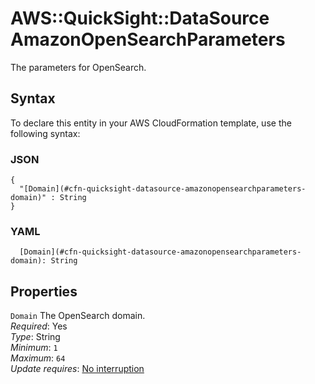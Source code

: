 # AWS::QuickSight::DataSource AmazonOpenSearchParameters<a name="aws-properties-quicksight-datasource-amazonopensearchparameters"></a>

The parameters for OpenSearch\.

## Syntax<a name="aws-properties-quicksight-datasource-amazonopensearchparameters-syntax"></a>

To declare this entity in your AWS CloudFormation template, use the following syntax:

### JSON<a name="aws-properties-quicksight-datasource-amazonopensearchparameters-syntax.json"></a>

```
{
  "[Domain](#cfn-quicksight-datasource-amazonopensearchparameters-domain)" : String
}
```

### YAML<a name="aws-properties-quicksight-datasource-amazonopensearchparameters-syntax.yaml"></a>

```
  [Domain](#cfn-quicksight-datasource-amazonopensearchparameters-domain): String
```

## Properties<a name="aws-properties-quicksight-datasource-amazonopensearchparameters-properties"></a>

`Domain`  <a name="cfn-quicksight-datasource-amazonopensearchparameters-domain"></a>
The OpenSearch domain\.  
*Required*: Yes  
*Type*: String  
*Minimum*: `1`  
*Maximum*: `64`  
*Update requires*: [No interruption](https://docs.aws.amazon.com/AWSCloudFormation/latest/UserGuide/using-cfn-updating-stacks-update-behaviors.html#update-no-interrupt)